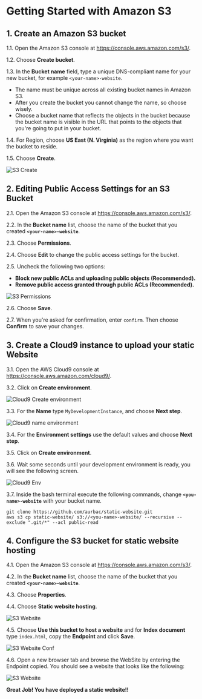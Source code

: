 # Getting Started with Amazon S3

## 1. Create an Amazon S3 bucket

1.1\.	Open the Amazon S3 console at https://console.aws.amazon.com/s3/.

1.2\.	Choose **Create bucket**.

1.3\.	In the **Bucket name** field, type a unique DNS-compliant name for your new bucket, for example `<your-name>-website`.

* The name must be unique across all existing bucket names in Amazon S3.
* After you create the bucket you cannot change the name, so choose wisely.
* Choose a bucket name that reflects the objects in the bucket because the bucket name is visible in the URL that points to the objects that you're going to put in your bucket.

1.4\.	For Region, choose **US East (N. Virginia)** as the region where you want the bucket to reside.

1.5\.	Choose **Create**.

![S3 Create](images/s3-create.png)

## 2. Editing Public Access Settings for an S3 Bucket

2.1\.	Open the Amazon S3 console at https://console.aws.amazon.com/s3/.

2.2\.	In the **Bucket name** list, choose the name of the bucket that you created **`<your-name>-website`**.

2.3\.	Choose **Permissions**.

2.4\.	Choose **Edit** to change the public access settings for the bucket.

2.5\.	Uncheck the following two options:

* **Block new public ACLs and uploading public objects (Recommended).**
* **Remove public access granted through public ACLs (Recommended).**

![S3 Permissions](images/s3-permissions.png)

2.6\.	Choose **Save**.

2.7\.	When you're asked for confirmation, enter `confirm`. Then choose **Confirm** to save your changes.

## 3. Create a Cloud9 instance to upload your static Website

3.1\. Open the AWS Cloud9 console at https://console.aws.amazon.com/cloud9/.

3.2\. Click on **Create environment**.

![Cloud9 Create environment](images/cloud9-create.png)

3.3\. For the **Name** type `MyDevelopmentInstance`, and choose **Next step**.

![Cloud9 name environment](images/cloud9-name.png)

3.4\. For the **Environment settings** use the default values and choose **Next step**.

3.5\. Click on **Create environment**.

3.6\. Wait some seconds until your development environment is ready, you will see the following screen.

![Cloud9 Env](images/cloud9-env.png)

3.7\. Inside the bash terminal execute the following commands, change **`<you-name>-website`** with your bucket name.

```console
git clone https://github.com/aurbac/static-website.git
aws s3 cp static-website/ s3://<you-name>-website/ --recursive --exclude ".git/*" --acl public-read
```

## 4. Configure the S3 bucket for static website hosting

4.1\. Open the Amazon S3 console at https://console.aws.amazon.com/s3/.

4.2\. In the **Bucket name** list, choose the name of the bucket that you created **`<your-name>-website`**.

4.3\. Choose **Properties**.

4.4\. Choose **Static website hosting**.

![S3 Website](images/s3-website.png)

4.5\. Choose **Use this bucket to host a website** and for **Index document** type `index.html`, copy the **Endpoint** and click **Save**.

![S3 Website Conf](images/s3-website-conf.png)

4.6\. Open a new browser tab and browse the WebSite by entering the Endpoint copied. You should see a website that looks like the following:

![S3 Website](images/s3-website-live.png)

**Great Job! You have deployed a static website!!**